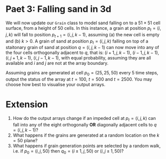 # Paet 3: Falling sand in 3d
We will now update our `Grain` class to model sand falling on to a $51 \times 51$ cell surface, from a height of $50$ cells. In this instance, a grain at position $p_t=(i, j, k)$ will fall to position $p_{t+1} = (i, j, k-1)$, assuming (a) the new cell is empty and (b) $k > 0$. A grain of sand at position $p_t=(i,j,k)$ falling on top of a staitonary grain of sand at position $q=(i,j,k-1)$ can now move into any of the four cells orthogonally adjacent to $q$, that is: $(i+1,j,k-1)$, $(i-1, j, k-1)$, $(i, j+1, k-1)$, $(i, j-1, k-1)$, with equal probability, assuming they are all available and $i$ and $j$ are not at the array boundary.  

Assuming grains are generated at cell $p_0=(25, 25, 50)$ every 5 time steps, output the status of the array at $t=100$, $t=500$ and $t=2500$. You may choose how best to visualise your output arrays.

# Extension
1. How do the output arrays change if an impeded cell at $p_t = (i,j,k)$ can fall into any of the eight orthogonally **OR** diagonally adjacent cells to $q=(i,j,k-1)$?
2. What happens if the grains are generated at a random location on the $k=50$ plane?
3. What happens if grain generation points are selected by a random walk, i.e. if $p_0 = (i,j,50)$ then $q_0 = (i \pm 1, j, 50)$ or $(i, j \pm1, 50)$?
